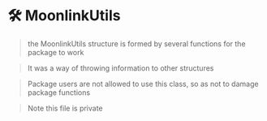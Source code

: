 # 🛠️ MoonlinkUtils
> the MoonlinkUtils structure is formed by several functions for the package to work

> It was a way of throwing information to other structures

> Package users are not allowed to use this class, so as not to damage package functions 

> Note this file is private 
